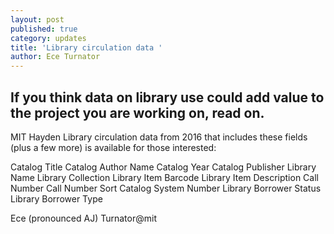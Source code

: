```yaml
---
layout: post
published: true
category: updates
title: 'Library circulation data '
author: Ece Turnator
---
```


## If you think data on library use could add value to the project you are working on, read on. 

MIT Hayden Library circulation data from 2016 that includes these fields (plus a few more) is available for those interested: 

Catalog Title	Catalog Author Name	Catalog Year	Catalog Publisher	Library Name	Library Collection	Library Item Barcode	Library Item Description	Call Number	Call Number Sort	Catalog System Number	Library Borrower Status	Library Borrower Type

Ece (pronounced AJ) Turnator@mit





